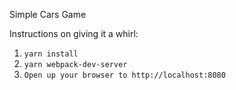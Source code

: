 Simple Cars Game

Instructions on giving it a whirl:
1) `yarn install`
2) `yarn webpack-dev-server`
3) `Open up your browser to http://localhost:8080`

